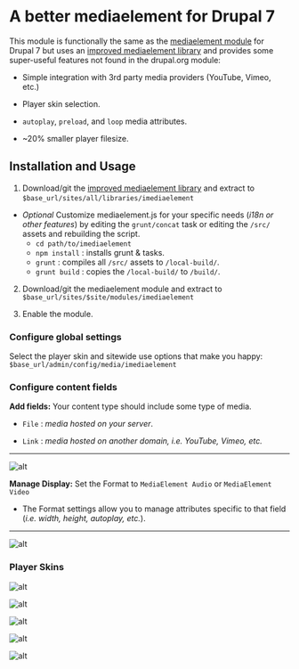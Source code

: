 # A better mediaelement for Drupal 7

This module is functionally the same as the [mediaelement module](https://www.drupal.org/project/mediaelement) for Drupal 7 but uses an [improved mediaelement library](https://github.com/ablank/imediaelement) and provides some super-useful features not found in the drupal.org module:

- Simple integration with 3rd party media providers (YouTube, Vimeo, etc.)

- Player skin selection.

- `autoplay`, `preload`, and `loop` media attributes.

- ~20% smaller player filesize.

## Installation and Usage

1. Download/git the [improved mediaelement library](https://github.com/ablank/imediaelement) and extract to `$base_url/sites/all/libraries/imediaelement`

-  *Optional* Customize mediaelement.js for your specific needs (*i18n or other features*) by editing the `grunt/concat` task or editing the `/src/` assets and rebuilding the script.
    - `cd path/to/imediaelement`
    - `npm install` : installs grunt & tasks.
    - `grunt` : compiles all `/src/` assets to `/local-build/`.
    - `grunt build` : copies the `/local-build/` to `/build/`.

2. Download/git the mediaelement module and extract to `$base_url/sites/$site/modules/imediaelement`

3. Enable the module.

### Configure global settings

 Select the player skin and sitewide use options that make you happy: `$base_url/admin/config/media/imediaelement`

### Configure content fields

**Add fields:** Your content type should include some type of media.

  - `File` : *media hosted on your server*.

  - `Link` : *media hosted on another domain, i.e. YouTube, Vimeo, etc.*

___
 ![alt](https://github.com/ablank/ablank.github.io/blob/master/imediaelement/fields.png)

**Manage Display:** Set the Format to `MediaElement Audio` or `MediaElement Video`

  - The Format settings allow you to manage attributes specific to that field (*i.e. width, height, autoplay, etc.*).

___

![alt](https://github.com/ablank/ablank.github.io/blob/master/imediaelement/formatsettings.png)

### Player Skins

![alt](https://github.com/ablank/ablank.github.io/blob/master/imediaelement/ME_dark.png)

![alt](https://github.com/ablank/ablank.github.io/blob/master/imediaelement/ME_light.png)

![alt](https://github.com/ablank/ablank.github.io/blob/master/imediaelement/ME_dark_large.png)

![alt](https://github.com/ablank/ablank.github.io/blob/master/imediaelement/ME_light_large.png)

![alt](https://github.com/ablank/ablank.github.io/blob/master/imediaelement/Original_ME.png)
